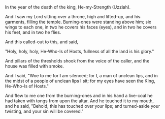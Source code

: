 In the year of the death of the king, He-my-Strength (Uzziah).

And I saw my Lord sitting over a throne, high and lifted-up, and his garments, filling the temple. 
Burning-ones were standing above him; six wings to each one, in two he covers his faces (eyes), and in two he covers his feet, and in two he flies.

And this called-out to this, and said, 

"Holy, holy, holy, He-Who-Is of Hosts,
fullness of all the land is his glory."

And pillars of the thresholds shook from the voice of the caller, and the house was filled with smoke.

And I said, "Woe to me for I am silenced; for I, a man of unclean lips, and in the midst of a people of unclean lips I sit; for my eyes have seen the King, He-Who-Is of Hosts."


And flew to me one from the burning-ones and in his hand a live-coal he had taken with tongs from upon the altar. 
And he touched it to my mouth,
and he said, "Behold, this has touched over your lips; and turned-aside your twisting, and your sin will be covered." 